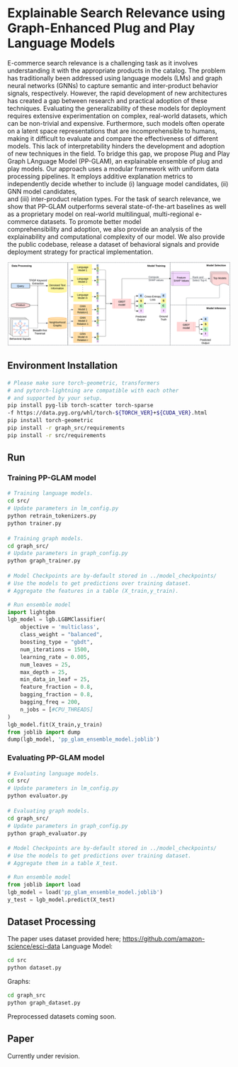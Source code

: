 # Explainable Search Relevance using Graph-Enhanced Plug and Play Language Models

E-commerce search relevance is a challenging task as it involves understanding it with the appropriate products in the catalog. The problem has traditionally been addressed using language models (LMs) and graph neural networks (GNNs) to capture semantic and inter-product behavior signals, respectively. However, the rapid development of   new architectures has created a gap between research and practical adoption of these techniques. Evaluating the generalizability of these models for deployment requires extensive experimentation on complex, real-world datasets, which can be non-trivial and expensive. Furthermore, such models often operate on a latent space representations that are incomprehensible to humans, making it difficult to evaluate and compare the effectiveness of different models. This lack of interpretability hinders the development and adoption of new techniques in the field. To bridge this gap, we propose Plug and Play Graph LAnguage Model (PP-GLAM), an explainable ensemble of plug and play models. Our approach uses a modular framework with uniform data processing pipelines. It employs additive explanation metrics to independently decide whether to include (i) language model candidates, (ii) GNN model candidates,  
and (iii) inter-product relation types. For the task of search relevance, we show that PP-GLAM outperforms several state-of-the-art baselines as well as a proprietary model on real-world multilingual, multi-regional e-commerce datasets. To promote better model  
comprehensibility and adoption, we also provide an analysis of the explainability and computational complexity of our model. We also provide the public codebase, release a dataset of behavioral signals and provide deployment strategy for practical implementation.

![Overview of Plug and Play Graph LAnguage Model (PP-GLAM)](figs/ensemble_model.png)


## Environment Installation

```bash
# Please make sure torch-geometric, transformers
# and pytorch-lightning are compatible with each other
# and supported by your setup.
pip install pyg-lib torch-scatter torch-sparse
-f https://data.pyg.org/whl/torch-${TORCH_VER}+${CUDA_VER}.html
pip install torch-geometric
pip install -r graph_src/requirements
pip install -r src/requirements
```

## Run
### Training PP-GLAM model
```bash
# Training language models.
cd src/
# Update parameters in lm_config.py
python retrain_tokenizers.py
python trainer.py

# Training graph models.
cd graph_src/
# Update parameters in graph_config.py
python graph_trainer.py

# Model Checkpoints are by-default stored in ../model_checkpoints/
# Use the models to get predictions over training dataset.
# Aggregate the features in a table (X_train,y_train).
```
```python
# Run ensemble model
import lightgbm
lgb_model = lgb.LGBMClassifier(
    objective = 'multiclass',
    class_weight = "balanced",
    boosting_type = "gbdt",
    num_iterations = 1500,
    learning_rate = 0.005,
    num_leaves = 25,
    max_depth = 25,
    min_data_in_leaf = 25,
    feature_fraction = 0.8,
    bagging_fraction = 0.8,
    bagging_freq = 200,
    n_jobs = [#CPU_THREADS]
)
lgb_model.fit(X_train,y_train)
from joblib import dump
dump(lgb_model, 'pp_glam_ensemble_model.joblib')
```

### Evaluating PP-GLAM model
```bash
# Evaluating language models.
cd src/
# Update parameters in lm_config.py
python evaluator.py

# Evaluating graph models.
cd graph_src/
# Update parameters in graph_config.py
python graph_evaluator.py

# Model Checkpoints are by-default stored in ../model_checkpoints/
# Use the models to get predictions over training dataset.
# Aggregate them in a table X_test.
```
```python
# Run ensemble model
from joblib import load
lgb_model = load('pp_glam_ensemble_model.joblib')
y_test = lgb_model.predict(X_test)
```
## Dataset Processing
The paper uses dataset provided here; https://github.com/amazon-science/esci-data
Language Model:
```bash
cd src
python dataset.py
```
Graphs:
```bash
cd graph_src
python graph_dataset.py
```
Preprocessed datasets coming soon.

## Paper
Currently under revision.
